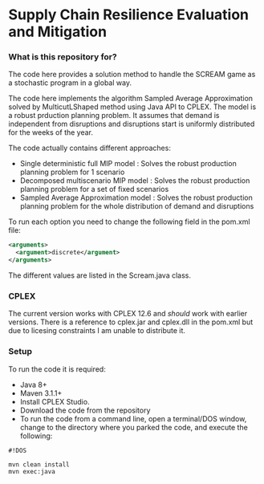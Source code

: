 # Supply Chain Resilience Evaluation and Mitigation #

### What is this repository for? ###

The code here provides a solution method to handle the SCREAM game as a stochastic program in a global way.

The code here implements the algorithm Sampled Average Approximation solved by MulticutLShaped method using Java API to CPLEX. The model is a robust prduction planning problem.
It assumes that demand is independent from disruptions and disruptions start is uniformly distributed for the weeks of the year.

The code actually contains different approaches:

* Single deterministic full MIP model : Solves the robust production planning problem for 1 scenario
* Decomposed multiscenario MIP model : Solves the robust production planning problem for a set of fixed scenarios
* Sampled Average Approximation model : Solves the robust production planning problem for the whole distribution of demand and disruptions

To run each option you need to change the following field in the pom.xml file:
```xml
<arguments>
  <argument>discrete</argument>
</arguments>
```
The different values are listed in the Scream.java class.

### CPLEX ###
The current version works with CPLEX 12.6 and *should* work with earlier versions. 
There is a reference to cplex.jar and cplex.dll in the pom.xml but due to licesing constraints I am unable to distribute it.

### Setup ###

To run the code it is required:
* Java 8+
* Maven 3.1.1+
* Install CPLEX Studio.
* Download the code from the repository
* To run the code from a command line, open a terminal/DOS window, change to the directory where you parked the code, and execute the following:

```
#!DOS

mvn clean install
mvn exec:java
```
